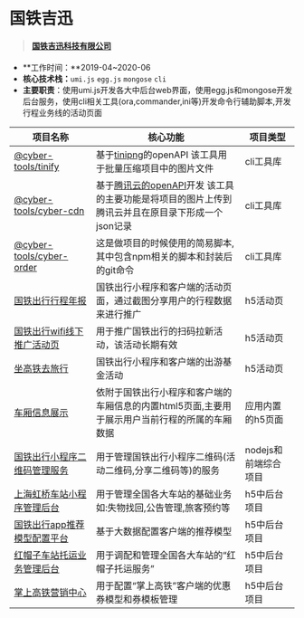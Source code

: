 # 国铁吉迅

> #### [国铁吉迅科技有限公司](https://www.tianyancha.com/company/3208361333)
>

- **工作时间：**2019-04~2020-06
- **核心技术栈：**`umi.js` `egg.js` `mongose` `cli`
- **主要职责**：使用umi.js开发各大中后台web界面，使用egg.js和mongose开发后台服务，使用cli相关工具(ora,commander,ini等)开发命令行辅助脚本,开发行程业务线的活动页面


| 项目名称                                                     | 核心功能                                                     | 项目类型             |
| ------------------------------------------------------------ | ------------------------------------------------------------ | -------------------- |
| [@cyber-tools/tinify](https://www.npmjs.com/package/@cyber-tools/tinify) | 基于[tinipng](https://tinypng.com/developers/reference/nodejs)的openAPI 该工具用于批量压缩项目中的图片文件 | cli工具库            |
| [@cyber-tools/cyber-cdn](https://www.npmjs.com/package/@cyber-tools/cyber-cdn) | 基于[腾讯云的openAPI](https://cloud.tencent.com/document/sdk/Node.js)开发 该工具的主要功能是将项目的图片上传到腾讯云并且在原目录下形成一个json记录 | cli工具库            |
| [@cyber-tools/cyber-order](https://www.npmjs.com/package/@cyber-tools/cyber-order) | 这是做项目的时候使用的简易脚本,其中包含npm相关的脚本和封装后的git命令 | cli工具库            |
| [国铁出行行程年报](https://static.ccrgt.com/FE-TRIP-REPORT)  | 国铁出行小程序和客户端的活动页面，通过截图分享用户的行程数据来进行推广 | h5活动页             |
| [国铁出行wifi线下推广活动页](https://t-static.ccrgt.com/FE-WIFI-CHANNEL-TEMPLATE/#/IndexPage/CodePage?channelId=36967194099497644154&channelLevel=3&parentChannelId=26971465301183262842) | 用于推广国铁出行的扫码拉新活动，该活动长期有效               | h5活动页             |
| [坐高铁去旅行](https://t-static.ccrgt.com/FE-SUMMER-TRAVEL)  | 国铁出行小程序和客户端的出游基金活动                         | h5活动页             |
| [车厢信息展示](https://t-static.ccrgt.com/FE-CARRIAGE-INFO)  | 依附于国铁出行小程序和客户端的车厢信息的内置html5页面,主要用于展示用户当前行程的所属的车厢数据 | 应用内置的h5页面     |
| [国铁出行小程序二维码管理服务](https://t-static.ccrgt.com/matrix2/#/miniProgramQRCode/QRCodeManage/QRCodeList) | 用于管理国铁出行小程序二维码(活动二维码,分享二维码等)的服务  | nodejs和前端综合项目 |
| [上海虹桥车站小程序管理后台](https://t-static.ccrgt.com/matrix2/#/stationManage/UserFeedback) | 用于管理全国各大车站的基础业务如:失物找回,公告管理,旅客预约等 | h5中后台项目         |
| [国铁出行app推荐模型配置平台](https://t-static.ccrgt.com/matrix2/#/applicationConfig/IndexWonderfulConfig/WonderfulConfigList) | 基于大数据配置客户端的推荐模型                               | h5中后台项目         |
| [红帽子车站托运业务管理后台](https://t-static.ccrgt.com/redHatManage/#/redHatManage/GeneralView) | 用于调配和管理全国各大车站的“红帽子托运服务”                 | h5中后台项目         |
| [掌上高铁营销中心](https://t-static.ccrgt.com/matrix2/#/marketingCenter) | 用于配置“掌上高铁”客户端的优惠券模型和券模板管理             | h5中后台项目         |
